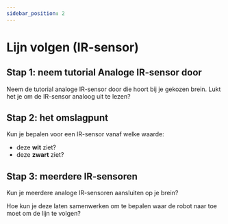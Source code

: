 ```yaml
---
sidebar_position: 2
---
```


# Lijn volgen (IR-sensor)

## Stap 1: neem tutorial Analoge IR-sensor door
Neem de tutorial analoge IR-sensor door die hoort bij je gekozen brein.
Lukt het je om de IR-sensor analoog uit te lezen?

## Stap 2: het omslagpunt
Kun je bepalen voor een IR-sensor vanaf welke waarde:
- deze **wit** ziet?
- deze **zwart** ziet?

## Stap 3: meerdere IR-sensoren
Kun je meerdere analoge IR-sensoren aansluiten op je brein?

Hoe kun je deze laten samenwerken om te bepalen waar de robot naar toe moet om de lijn te volgen?



